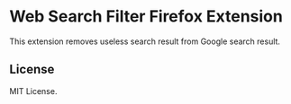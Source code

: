 # Web Search Filter Firefox Extension

This extension removes useless search result from Google search result.

## License

MIT License.
